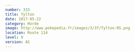 ```yaml
---
number: 333
title: Tylton
date: 2017-05-22
category: Horde
image: http://www.pokepedia.fr/images/3/3f/Tylton-RS.png
location: Route 114
level: 9
version: AS
---
```

